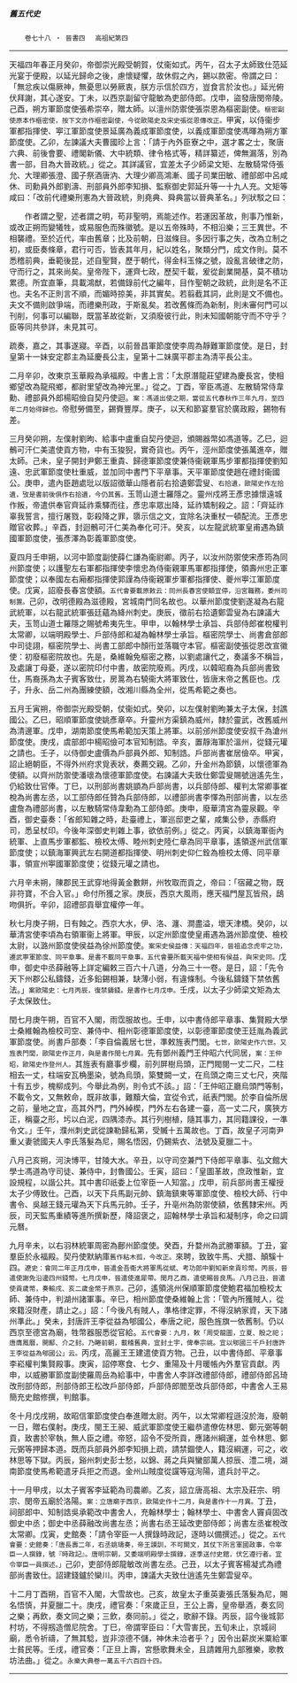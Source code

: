 

##### 舊五代史
　　`卷七十八 ‧ 晉書四`
　`高祖紀第四`

* * *

天福四年春正月癸卯，帝御崇光殿受朝賀，仗衞如式。丙午，召太子太師致仕范延光宴于便殿，以延光歸命之後，慮懷疑懼，故休假之內，錫以款密。帝謂之曰：「無忿疾以傷厥神，無憂思以勞厥衷，朕方示信於四方，豈食言於汝也。」延光俯伏拜謝，其心遂安。丁未，以西京副留守龍敏為吏部侍郎。戊申，盜發唐閔帝陵。己酉，朔方軍節度使張希崇卒，贈太師。以澶州防禦使張崇恩為樞密副使。`樞密副使原本作樞密使，按下文亦作樞密副使，今從歐陽史及宋史張從恩傳改正。`甲寅，以侍衞步軍都指揮使、寕江軍節度使景延廣為義成軍節度使，以義成軍節度使馮暉為朔方軍節度使。乙卯，左諫議大夫曹國珍上言：「請于內外臣寮之中，選才畧之士，聚唐六典、前後會要、禮閣新儀、大中統類、律令格式等，精詳纂述，俾無漏落，別為書一部，目為大晉政統。」從之。其詳議官，宜差太子少師梁文矩、左散騎常侍張允、大理卿張澄、國子祭酒唐汭、大理少卿高鴻漸、國子司業田敏、禮部郎中呂咸休、司勳員外郎劉濤、刑部員外郎李知損、監察御史郭延升等一十九人充。文矩等咸曰：「改前代禮樂刑憲為大晉政統，則堯典、舜典當以晉典革名。」列狀駁之曰：

　　作者謂之聖，述者謂之明，苟非聖明，焉能述作。若運因革故，則事乃惟新，或改正朔而變犧牲，或易服色而殊徽號。是以五帝殊時，不相沿樂；三王異世。不相襲禮。至於近代，率由舊章；比及前朝，日滋條目。多因行事之失，改為立制之初，或臣奏條章，君行可否，皆表其年月，紀以姓名，聚類分門，成文作則。莫不悉稽前典，垂範後昆，述自聖賢，歷于朝代，得金科玉條之號，設亂言破律之防，守而行之，其來尚矣。皇帝陛下，運齊七政，歷契千載，爰從創業開基，莫不積功累德。所宜直筆，具載鴻猷，若備錄前代之編年，目作聖朝之政統，此則是名不正也。夫名不正則言不順，而媚時掠美，非其實矣。若翦截其詞，此則是文不備也。夫文不備則啟爭端，而禮樂刑政，于斯亂矣。若改舊條而為新制，則未審何門可以刊削，何事可以編聯，既當革故從新，又須廢彼行此，則未知國朝能守而不守乎？臣等同共參詳，未見其可。

疏奏，嘉之，其事遂寢。辛酉，以前晉昌軍節度使李周為靜難軍節度使。是日，封皇第十一妹安定郡主為延慶長公主，皇第十二妹廣平郡主為清平長公主。

二月辛卯，改東京玉華殿為承福殿。中書上言：「太原潛龍莊望建為慶長宮，使相鄉望改為龍飛鄉，都尉里望改為神光里。」從之。丁酉，宰臣馮道、左散騎常侍韋勳、禮部員外郎楊昭儉自契丹使迴。`案：馮道出使之期，當從五代春秋作三年九月，至四年二月始得歸也。`帝慰勞備至，錫賚豐厚。庚子，以天和節宴羣官於廣政殿，錫物有差。

三月癸卯朔，左僕射劉昫、給事中盧重自契丹使迴，頒賜器幣如馮道等。乙巳，迴鶻可汗仁美遣使貢方物，中有玉狻猊，實奇貨也。丙午，涇州節度使張萬進卒，贈太師。己未，皇子開封尹鄭王重貴、歸德軍節度使兼侍衞親軍馬步軍都指揮使劉知遠、忠武軍節度使杜重威，並加同中書門下平章事。天平軍節度使趙在禮封衞國公。庚申，遣內臣趙處玭以版詔徵華山隱者前右拾遺鄭雲叟、`右拾遺，歐陽史作左拾遺，攷是書前後俱作右拾遺，今仍其舊。`玉笥山道士羅隱之。靈州戍將王彥忠據懷遠城作叛，帝遣供奉官齊延祚乘驛而往，彥忠率眾出降，延祚矯制殺之。詔：「齊延祚辜我誓言，擅行屠戮，彰殺降之罪，隳示信之文，宜除名決重杖一頓配流。王彥忠贈官收葬。」辛酉，封迴鶻可汗仁美為奉化可汗。癸亥，以左龍武統軍皇甫遇為鎮國軍節度使，張彥澤為彰義軍節度使。

夏四月壬申朔，以河中節度副使薛仁謙為衞尉卿。丙子，以汝州防禦使宋彥筠為同州節度使；以護聖左右軍都指揮使李懷忠為侍衞親軍馬軍都指揮使，領壽州忠正軍節度使；以奉國左右廂都指揮使郭謹為侍衞親軍步軍都指揮使、夔州寕江軍節度使。戊寅，詔廢長春宮使額。`五代會要載原敕云：同州長春宮使額宜停，沿宮職務，委州司制置。`己卯，改明德殿為滋德殿，宮城南門同名故也。以華州節度使劉遂凝為右龍武統軍，以右龍武統軍張廷蘊為絳州刺史。庚辰，徵前右拾遺鄭雲叟為右諫議大夫，玉笥山道士羅隱之賜號希夷先生。甲申，以翰林學士承旨、兵部侍郎崔梲權判太常卿，以端明殿學士、戶部侍郎和凝為翰林學士承旨。樞密院學士、尚書倉部郎中司徒詡，樞密院學士、尚書工部郎中顏衎並落職守本官。樞密副使張從恩改宣徽使：初廢樞密院故也。先是，桑維翰免樞密之務，以劉處讓代之，奏議多不稱旨，及處讓丁母憂，遂以密院印付中書，故密院廢焉。丙戌，以韓昭裔為兵部尚書致仕，馬裔孫為太子賓客致仕，房暠為右驍衞大將軍致仕，皆唐末帝之舊臣也。戊子，升永、岳二州為團練使額，改湘川縣為全州，從馬希範之奏也。

五月壬寅朔，帝御崇光殿受朝，仗衞如式。癸卯，以左僕射劉昫兼太子太保，封譙國公。乙巳，昭順軍節度使姚彥章卒。升靈州方渠鎮為威州，隸於靈武，改舊威州為清邊軍。戊申，湖南節度使馬希範加天策上將軍。以前邠州節度使安叔千為滄州節度使。庚戌，虞部郎中楊昭儉可本官知制誥。辛亥，置靜海軍於溫州，從錢元瓘之請也。壬子，以侍御史盧價為戶部員外郎、知制誥。戶部尚書崔居儉卒。甲寅，詔止絕朝臣，不得外州府求覓表狀，奏薦交親。乙卯，升金州為節鎮，以懷德軍為使額。以齊州防禦使潘瓌為懷德軍節度使。右諫議大夫致仕鄭雲叟賜號逍遙先生，仍給致仕官俸。丁巳，以刑部尚書姚顗為戶部尚書，以兵部侍郎、權判太常卿事崔梲為尚書左丞，以工部侍郎任贊為兵部侍郎，以禮部尚書李懌為刑部尚書，以左丞盧詹為禮部尚書，以左散騎常侍韋勳為工部侍郎。庚申，廢華清宮為靈泉觀。辛酉，御史臺奏：「省郎知雜之時，赴臺禮上，軍巡邸吏之輩，咸集公參，赤縣府司，悉呈杖印。今後年深御史判雜上事，欲依前例。」從之。丙寅，以鎮海軍衙內統軍、上直馬步軍都監、檢校太傅、睦州刺史陸仁章為同平章事，遙領遂州武信軍節度使；以鎮海軍興武左右開道都指揮使、明州刺史仰仁銓為檢校太傅、同平章事，領宣州寕國軍節度使；從錢元瓘之請也。

六月辛未朔，陳郡民王武穿地得黃金數餅，州牧取而貢之，帝曰：「宿藏之物，既非符寶，不合入官。」命付所獲之家。庚辰，西京大風雨，應天福門屋瓦皆飛，鴟吻俱折。辛卯，詔禮部貢舉宜權停一年。

秋七月庚子朔，日有蝕之。西京大水，伊、洛、瀍、澗盡溢，壞天津橋。癸卯，以華清宮使李頃為右領軍衞上將軍。甲辰，以定州節度使皇甫遇為潞州節度使、檢校太尉，以潞州節度使侯益為徐州節度使。`案宋史侯益傳：天福四年，晉祖追念虎牢之功，遷武寕軍節度、同平章事。是書不載同平章事。五代會要所載天福中使相有侯益，與宋史同。`戊申，御史中丞薛融等上詳定編敕三百六十八道，分為三十一卷。是日，詔：「先令天下州郡公私鑄錢，近多鉛錫相兼，缺薄小弱，有違條制。今後私鑄錢下禁依舊法。」`案歐陽史：七月丙辰，復禁鑄錢。是書作七月戊申。`壬戌，以太子少師梁文矩為太子太保致仕。

閏七月庚午朔，百官不入閣，雨霑服故也。壬申，以中書侍郎平章事、集賢殿大學士桑維翰為檢校司空、兼侍中、相州彰德軍節度使，以彰德軍節度使王廷胤為義武軍節度使。尚書戶部奏：「李自倫義居七世，準敕旌表門閭。`七世，歐陽史作六世。又旌表門閭，歐陽史作正月，與是書作閏七月異。`先有鄧州義門王仲昭六代同居，`案：王仲昭，歐陽史作登州人。`其旌表有廳事步欄，前列屏樹烏頭，正門閥閱一丈二尺，二柱相去一丈，柱端安瓦桷墨染，號為烏頭，築雙闕一丈，在烏頭之南三丈七尺，夾階十有五步，槐柳成列。今舉此為例，則令式不該。」詔：「王仲昭正廳烏頭門等制，不載令文，又無敕命，既非故事，難黷大倫，宜從令式，祇表門閭。於李自倫所居之前，量地之宜，高其外門，門外綽楔，門外左右各建一臺，高一丈二尺，廣狹方正，稱臺之形，圬以白泥，四隅漆赤。其行列樹植，隨其事力，其同籍課役，一準令文。」壬午，濮州刺史武從諫勒歸私第，受贓十五萬故也。丁酉，故皇子河南尹重乂妻虢國夫人李氏落髮為尼，賜名悟因，仍錫紫衣、法號及夏臘二十。

八月己亥朔，河決博平，甘陵大水。辛丑，以守司空兼門下侍郎平章事、弘文館大學士馮道為守司徒、兼侍中，封魯國公。壬寅，詔曰：「皇圖革故，庶政惟新，宜設規程，以諧公共。其中書印祇委上位宰臣一人知當。」戊申，前兵部尚書王權授太子少傅致仕。己酉，以天下兵馬副元帥、鎮海鎮東等軍節度使、檢校大師、行中書令、吳越王錢元瓘為天下兵馬元帥。壬子，升亳州為防禦使額，依舊隸宋州。丙辰，司天監馬重績等進所撰新歷，降詔褒之，詔翰林學士承旨和凝制序，命之曰調元曆。

九月辛未，以右羽林統軍周密為鄜州節度使。癸酉，升婺州為武勝軍額。丁丑，宴羣臣於永福殿。契丹使默納庫`舊作粘木孤，今改正。`來聘，致致牛馬、犬腊、顛騱十四。`遼史：會同二年正月戊申，晉遣金吾衞大將軍馬從斌、考功郎中劉知新來貢珍幣。丙辰，晉遣使謝免沿邊四州錢幣。七月戊申，晉遣使進犀帶。閏月乙酉，遣使賜晉良馬。八月己丑，晉遣使貢歲幣，奏輸戌、亥二歲金幣于燕京。`己卯，遙領洮州保順軍節度使鮑君福加檢校太師、兼侍中，判湖州諸軍事。辛巳，相州節度使桑維翰上言：「管內所獲賊人，從來籍沒財產，請止之。」詔：「今後凡有賊人，準格律定罪，不得沒納家資，天下諸州準此。」癸未，封唐許王李從益為郇國公，奉唐之祀，服色旌旗一依舊制。仍以西京至德宮為廟，牲幣器服悉從官給。`五代會要：九月，敕「周受龍圖，立夏、殷之祀；唐膺鳳曆，開酅、介之封。乃睠前朝，載稽舊典，宜封土宇，俾奉宗祧。宜以郇國三千戶封唐許王李從益為郇國公」云。`丙戌，高麗王王建遣使貢方物。己丑，以中書侍郎、平章事李崧權判集賢殿事。庚寅，詔停寒食、七夕、重陽及十月暖帳內外羣官貢獻。丙申，以威勝軍節度副使羅周岳為給事中，中書舍人李詳改禮部侍郎，禮部侍郎呂琦改刑部侍郎，刑部侍郎王松改戶部侍郎，戶部侍郎閻至改兵部侍郎，中書舍人王易簡充史館修撰，判館事。

冬十月戊戌朔，故昭信軍節度使白奉進贈太尉。丙午，以太常卿程遜沒於海，廢朝一日，贈右僕射。庚戌，閩王王昶、威武軍節度使王繼恭遣僚佐林思、鄭元弼等朝貢，致書於宰執，無人臣之禮。帝怒，詔令不受所貢，應諸州綱運，並令林思、鄭元弼等押歸本道。既而兵部員外郎李知損上疏，請禁錮使人，籍沒綱運，可之，收林思等下獄。丙辰，谿州刺史彭士愁，以錦、蔣之兵與蠻部萬人掠辰、澧二境，湖南節度使馬希範遣牙兵拒之而退。金州山賊度從讜等寇洵陽，遣兵討平之。

十一月甲戌，以太子賓客李延範為司農卿。乙亥，詔立唐高祖、太宗及莊宗、明宗、閔帝五廟於洛陽。`案：立唐廟于西京，歐陽史作十二月，與是書作十一月異。`丁丑，祠部郎中、知制誥吳承範改中書舍人，充翰林學士；翰林學士、中書舍人竇貞固改御史中丞；御史中丞薛融改尚書左丞；尚書右丞王延改吏部侍郎；尚書左丞崔梲改太常卿。戊寅，史館奏：「請令宰臣一人撰錄時政記，逐時以備撰述。」從之。`五代會要：史館奏：「唐長壽二年，右丞姚璹奏，帝王謨訓，不可闕文，其仗下所言軍國政事，令宰臣一人撰錄，號『時政記』。唐明宗朝，又委端明殿學士撰錄，逐季送付史館，伏乞遵行者。宜令宰臣一員撰述。」`己卯，吏部侍郎龍敏改尚書左丞。己丑，以太子賓客楊凝式為禮部尚書致仕。詔建錢鑪於欒川。丙申，諫議大夫致仕逍遙先生鄭雲叟卒。

十二月丁酉朔，百官不入閣，大雪故也。己亥，故皇太子重英妻張氏落髮為尼，賜名悟慎，并夏臘二十。庚戌，禮官奏：「來歲正旦，王公上壽，皇帝舉酒，奏玄同之樂；再飲，奏文同之樂；三飲，奏同前。」從之，歌辭不錄。丙辰，詔今後城郭村坊，不得剏造僧尼院舍。丁巳，帝謂宰臣曰：「大雪害民，五旬未止，京城祠廟，悉令祈禱，了無其騐，豈非涼德不儲，神休未洽者乎？」因令出薪炭米粟給軍士貧民等。壬戌，禮官奏：「正旦上壽，宮懸歌舞未全，且請雜用九部雅樂，歌教坊法曲。」從之。`永樂大典卷一萬五千六百四十四。`

* * *

